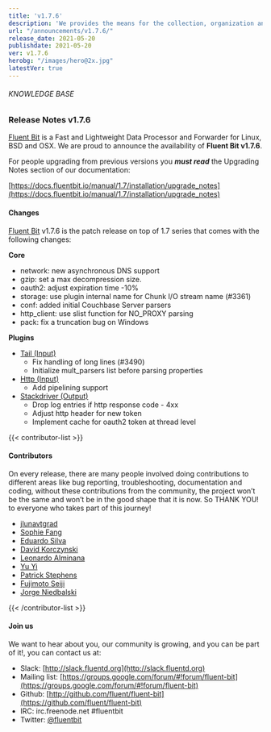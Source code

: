 ```yaml
---
title: 'v1.7.6'
description: 'We provides the means for the collection, organization and computerized retrieval of knowledge and Lightweight Data Forwarder for Linux, BSD and OSX. We are proud to announce the availability of Fluent Bit v1.7.6.'
url: "/announcements/v1.7.6/"
release_date: 2021-05-20
publishdate: 2021-05-20
ver: v1.7.6
herobg: "/images/hero@2x.jpg"
latestVer: true
---
```


###### KNOWLEDGE BASE

### Release Notes v1.7.6

[Fluent Bit](https://fluentbit.io) is a Fast and Lightweight Data Processor and Forwarder for Linux, BSD and OSX. We are proud to announce the availability of **Fluent Bit v1.7.6**.

For people upgrading from previous versions you ***must read*** the Upgrading Notes section of our documentation:

[https://docs.fluentbit.io/manual/1.7/installation/upgrade_notes](https://docs.fluentbit.io/manual/1.7/installation/upgrade_notes)

#### Changes

<p><a href="https://fluentbit.io">Fluent Bit</a> v1.7.6 is the patch release on top of 1.7 series that comes with the following changes:</p>


**Core**

* network: new asynchronous DNS support
* gzip: set a max decompression size.
* oauth2: adjust expiration time -10%
* storage: use plugin internal name for Chunk I/O stream name (#3361)
* conf: added initial Couchbase Server parsers
* http_client: use slist function for NO_PROXY parsing
* pack: fix a truncation bug on Windows


**Plugins**

* [Tail (Input)](https://docs.fluentbit.io/manual/1.7/pipeline/inputs/tail/)
  * Fix handling of long lines (#3490)
  * Initialize mult_parsers list before parsing properties
* [Http (Input)](https://docs.fluentbit.io/manual/1.7/pipeline/inputs/http/)
  * Add pipelining support
* [Stackdriver (Output)](https://docs.fluentbit.io/manual/1.7/pipeline/outputs/stackdriver/)
  * Drop log entries if http response code - 4xx
  * Adjust http header for new token
  * Implement cache for oauth2 token at thread level


{{< contributor-list >}}

#### Contributors

On every release, there are many people involved doing contributions to different areas like bug reporting, troubleshooting, documentation and coding, without these contributions from the community, the project won’t be the same and won’t be in the good shape that it is now. So THANK YOU! to everyone who takes part of this journey!

* [jlunavtgrad](https://github.com/jlunavtgrad)
* [Sophie Fang](https://github.com/sophieyfang)
* [Eduardo Silva](https://github.com/edsiper)
* [David Korczynski](https://github.com/DavidKorczynski)
* [Leonardo Alminana](https://github.com/leonardo-albertovich)
* [Yu Yi](https://github.com/erain)
* [Patrick Stephens](https://github.com/patrick-stephens)
* [Fujimoto Seiji](https://github.com/fujimotos)
* [Jorge Niedbalski](https://github.com/niedbalski)

{{< /contributor-list >}}

#### Join us

We want to hear about you, our community is growing, and you can be part of it!, you can contact us at:

* Slack: [http://slack.fluentd.org](http://slack.fluentd.org)
* Mailing list: [https://groups.google.com/forum/#!forum/fluent-bit](https://groups.google.com/forum/#!forum/fluent-bit)
* Github: [http://github.com/fluent/fluent-bit](https://github.com/fluent/fluent-bit)
* IRC: irc.freenode.net #fluentbit
* Twitter: [@fluentbit](https://twitter.com/fluentbit)